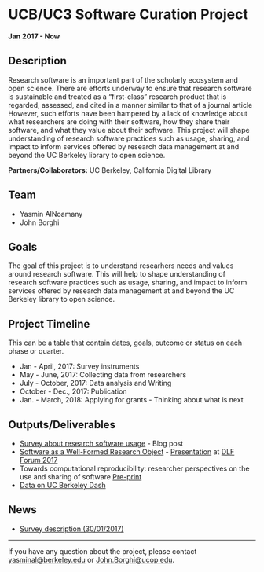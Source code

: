 # UCB/UC3 Software Curation Project
**Jan 2017 - Now**

## Description 

Research software is an important part of the scholarly ecosystem and open science. There are efforts underway to ensure that research software is sustainable and treated as a “first-class” research product that is regarded, assessed, and cited in a manner similar to that of a journal article However, such efforts have been hampered by a lack of knowledge about what researchers are doing with their software, how they share their software, and what they value about their software. This project will shape understanding of research software practices such as usage, sharing, and impact to inform services offered by research data management at and beyond the UC Berkeley library to open science.

**Partners/Collaborators:** UC Berkeley, California Digital Library

## Team
* Yasmin AlNoamany	
* John Borghi

## Goals 
The goal of this project is to understand researhers needs and values around research software. This will help to shape understanding of research software practices such as usage, sharing, and impact to inform services offered by research data management at and beyond the UC Berkeley library to open science.

## Project Timeline 
This can be a table that contain dates, goals, outcome or status on each phase or quarter. 

* Jan - April, 2017: Survey instruments
* May - June, 2017: Collecting data from researchers
* July - October, 2017: Data analysis and Writing
* October - Dec., 2017:  Publication
* Jan. - March, 2018: Applying for grants - Thinking about what is next

## Outputs/Deliverables
* [Survey about research software usage](http://news.lib.berkeley.edu/2017/01/30/software-survey/) - Blog post
* [Software as a Well-Formed Research Object](https://www.slideshare.net/yasmina85/software-as-a-wellformed-research-object) - [Presentation](https://dlfforum2017.sched.com/event/Bzsb/t1c-software-as-a-well-formed-research-object) at [DLF Forum 2017](https://forum2017.diglib.org)
* Towards computational reproducibility: researcher perspectives on the use and sharing of software [Pre-print](https://peerj.com/preprints/26727/)
* [Data on UC Berkeley Dash](https://dash.berkeley.edu/stash/dataset/doi:10.6078/D1HM2W)
## News
* [Survey description (30/01/2017)](https://berkeley.qualtrics.com/jfe/form/SV_aXc6OrbCpg26wo5)


---------

If you have any question about the project, please contact yasminal@berkeley.edu or John.Borghi@ucop.edu.
